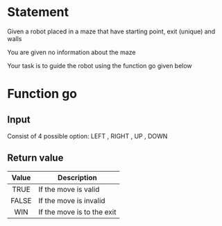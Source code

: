 # Statement

Given a robot placed in a maze that have starting point, exit (unique) and walls

You are given no information about the maze

Your task is to guide the robot using the function go given below

# Function go

## Input 
Consist of 4 possible option: LEFT , RIGHT , UP , DOWN

## Return value 

| Value | Description |
| :----: | -------------|
| TRUE | If the move is valid |
| FALSE | If the move is invalid |
| WIN | If the move is to the exit |




